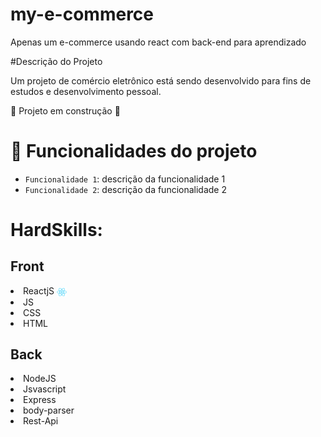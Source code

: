 # my-e-commerce
Apenas um e-commerce usando react com back-end para aprendizado

#Descrição do Projeto

Um projeto de comércio eletrônico está sendo desenvolvido para fins de estudos e desenvolvimento pessoal.

:construction: Projeto em construção :construction:

# :hammer: Funcionalidades do projeto

- `Funcionalidade 1`: descrição da funcionalidade 1
- `Funcionalidade 2`: descrição da funcionalidade 2

# HardSkills:
## Front
  <li>ReactjS  <img align="center" alt="React" height="15" width="16" src="https://raw.githubusercontent.com/devicons/devicon/master/icons/react/react-original.svg"></li> 
  <li>JS</li>
  <li>CSS</>
  <li>HTML</>

## Back
  <li>NodeJS</li> 
  <li> Jsvascript</li> 
  <li>Express</li>
  <li>body-parser</li>
  <li>Rest-Api</>

